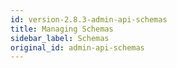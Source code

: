 ```yaml
---
id: version-2.8.3-admin-api-schemas
title: Managing Schemas
sidebar_label: Schemas
original_id: admin-api-schemas
---
```


